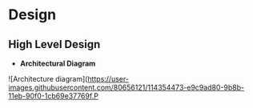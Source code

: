 # Design
## High Level Design

* **Architectural Diagram**

![Architecture diagram](https://user-images.githubusercontent.com/80656121/114354473-e9c9ad80-9b8b-11eb-90f0-1cb69e37769f.P
